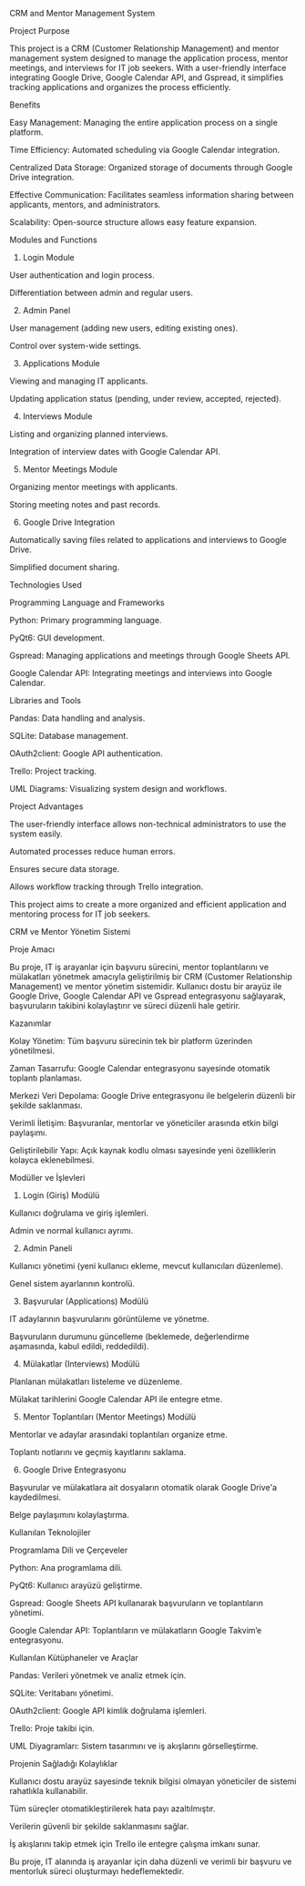 CRM and Mentor Management System

Project Purpose

This project is a CRM (Customer Relationship Management) and mentor management system designed to manage the application process, mentor meetings, and interviews for IT job seekers. With a user-friendly interface integrating Google Drive, Google Calendar API, and Gspread, it simplifies tracking applications and organizes the process efficiently.

Benefits

Easy Management: Managing the entire application process on a single platform.

Time Efficiency: Automated scheduling via Google Calendar integration.

Centralized Data Storage: Organized storage of documents through Google Drive integration.

Effective Communication: Facilitates seamless information sharing between applicants, mentors, and administrators.

Scalability: Open-source structure allows easy feature expansion.

Modules and Functions

1. Login Module

User authentication and login process.

Differentiation between admin and regular users.

2. Admin Panel

User management (adding new users, editing existing ones).

Control over system-wide settings.

3. Applications Module

Viewing and managing IT applicants.

Updating application status (pending, under review, accepted, rejected).

4. Interviews Module

Listing and organizing planned interviews.

Integration of interview dates with Google Calendar API.

5. Mentor Meetings Module

Organizing mentor meetings with applicants.

Storing meeting notes and past records.

6. Google Drive Integration

Automatically saving files related to applications and interviews to Google Drive.

Simplified document sharing.

Technologies Used

Programming Language and Frameworks

Python: Primary programming language.

PyQt6: GUI development.

Gspread: Managing applications and meetings through Google Sheets API.

Google Calendar API: Integrating meetings and interviews into Google Calendar.

Libraries and Tools

Pandas: Data handling and analysis.

SQLite: Database management.

OAuth2client: Google API authentication.

Trello: Project tracking.

UML Diagrams: Visualizing system design and workflows.

Project Advantages

The user-friendly interface allows non-technical administrators to use the system easily.

Automated processes reduce human errors.

Ensures secure data storage.

Allows workflow tracking through Trello integration.

This project aims to create a more organized and efficient application and mentoring process for IT job seekers.



CRM ve Mentor Yönetim Sistemi

Proje Amacı

Bu proje, IT iş arayanlar için başvuru sürecini, mentor toplantılarını ve mülakatları yönetmek amacıyla geliştirilmiş bir CRM (Customer Relationship Management) ve mentor yönetim sistemidir. Kullanıcı dostu bir arayüz ile Google Drive, Google Calendar API ve Gspread entegrasyonu sağlayarak, başvuruların takibini kolaylaştırır ve süreci düzenli hale getirir.

Kazanımlar

Kolay Yönetim: Tüm başvuru sürecinin tek bir platform üzerinden yönetilmesi.

Zaman Tasarrufu: Google Calendar entegrasyonu sayesinde otomatik toplantı planlaması.

Merkezi Veri Depolama: Google Drive entegrasyonu ile belgelerin düzenli bir şekilde saklanması.

Verimli İletişim: Başvuranlar, mentorlar ve yöneticiler arasında etkin bilgi paylaşımı.

Geliştirilebilir Yapı: Açık kaynak kodlu olması sayesinde yeni özelliklerin kolayca eklenebilmesi.

Modüller ve İşlevleri

1. Login (Giriş) Modülü

Kullanıcı doğrulama ve giriş işlemleri.

Admin ve normal kullanıcı ayrımı.

2. Admin Paneli

Kullanıcı yönetimi (yeni kullanıcı ekleme, mevcut kullanıcıları düzenleme).

Genel sistem ayarlarının kontrolü.

3. Başvurular (Applications) Modülü

IT adaylarının başvurularını görüntüleme ve yönetme.

Başvuruların durumunu güncelleme (beklemede, değerlendirme aşamasında, kabul edildi, reddedildi).

4. Mülakatlar (Interviews) Modülü

Planlanan mülakatları listeleme ve düzenleme.

Mülakat tarihlerini Google Calendar API ile entegre etme.

5. Mentor Toplantıları (Mentor Meetings) Modülü

Mentorlar ve adaylar arasındaki toplantıları organize etme.

Toplantı notlarını ve geçmiş kayıtlarını saklama.

6. Google Drive Entegrasyonu

Başvurular ve mülakatlara ait dosyaların otomatik olarak Google Drive'a kaydedilmesi.

Belge paylaşımını kolaylaştırma.

Kullanılan Teknolojiler

Programlama Dili ve Çerçeveler

Python: Ana programlama dili.

PyQt6: Kullanıcı arayüzü geliştirme.

Gspread: Google Sheets API kullanarak başvuruların ve toplantıların yönetimi.

Google Calendar API: Toplantıların ve mülakatların Google Takvim’e entegrasyonu.

Kullanılan Kütüphaneler ve Araçlar

Pandas: Verileri yönetmek ve analiz etmek için.

SQLite: Veritabanı yönetimi.

OAuth2client: Google API kimlik doğrulama işlemleri.

Trello: Proje takibi için.

UML Diyagramları: Sistem tasarımını ve iş akışlarını görselleştirme.

Projenin Sağladığı Kolaylıklar

Kullanıcı dostu arayüz sayesinde teknik bilgisi olmayan yöneticiler de sistemi rahatlıkla kullanabilir.

Tüm süreçler otomatikleştirilerek hata payı azaltılmıştır.

Verilerin güvenli bir şekilde saklanmasını sağlar.

İş akışlarını takip etmek için Trello ile entegre çalışma imkanı sunar.

Bu proje, IT alanında iş arayanlar için daha düzenli ve verimli bir başvuru ve mentorluk süreci oluşturmayı hedeflemektedir.

